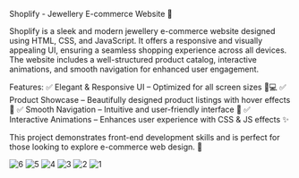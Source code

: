 Shoplify - Jewellery E-commerce Website 💎

Shoplify is a sleek and modern jewellery e-commerce website designed using HTML, CSS, and JavaScript. It offers a responsive and visually appealing UI, ensuring a seamless shopping experience across all devices. The website includes a well-structured product catalog, interactive animations, and smooth navigation for enhanced user engagement.

Features:
✅ Elegant & Responsive UI – Optimized for all screen sizes 📱💻
✅ Product Showcase – Beautifully designed product listings with hover effects 💍
✅ Smooth Navigation – Intuitive and user-friendly interface 🔄
✅ Interactive Animations – Enhances user experience with CSS & JS effects ✨

This project demonstrates front-end development skills and is perfect for those looking to explore e-commerce web design. 🚀

![6](https://github.com/user-attachments/assets/03325268-76c8-4ab3-861a-eba14979ceb5)
![5](https://github.com/user-attachments/assets/fa1a83a0-a067-4511-9796-b9f53e3eda2c)
![4](https://github.com/user-attachments/assets/f321c1fc-df38-4aca-bec9-82ee5a95aacd)
![3](https://github.com/user-attachments/assets/336f810d-07f6-4aa1-955e-6a4faf668bd7)
![2](https://github.com/user-attachments/assets/7f066667-7444-44b3-b4b6-adcc82e63a0f)
![1](https://github.com/user-attachments/assets/be074586-f6b0-4d1b-a986-641b7dd1e53c)
